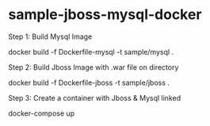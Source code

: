 # sample-jboss-mysql-docker

Step 1: Build Mysql Image

 docker build -f Dockerfile-mysql -t sample/mysql .
 
Step 2: Build Jboss Image with .war file on directory

 docker build -f Dockerfile-jboss -t sample/jboss .
 
Step 3: Create a container with Jboss & Mysql linked
 
 docker-compose up
